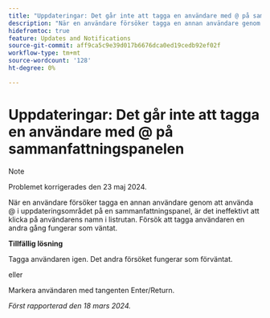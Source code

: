 ```yaml
---
title: "Uppdateringar: Det går inte att tagga en användare med @ på sammanfattningspanelen"
description: "När en användare försöker tagga en annan användare genom att använda @ i uppdateringsområdet i en sammanfattningspanel, är det inte giltigt att klicka på användarens namn i listrutan. Försök att tagga användaren en andra gång fungerar som väntat."
hidefromtoc: true
feature: Updates and Notifications
source-git-commit: aff9ca5c9e39d017b6676dca0ed19cedb92ef02f
workflow-type: tm+mt
source-wordcount: '128'
ht-degree: 0%

---
```



# Uppdateringar: Det går inte att tagga en användare med @ på sammanfattningspanelen

>[!NOTE]
>
>Problemet korrigerades den 23 maj 2024.

När en användare försöker tagga en annan användare genom att använda @ i uppdateringsområdet på en sammanfattningspanel, är det ineffektivt att klicka på användarens namn i listrutan. Försök att tagga användaren en andra gång fungerar som väntat.

**Tillfällig lösning**

Tagga användaren igen. Det andra försöket fungerar som förväntat.

eller

Markera användaren med tangenten Enter/Return.

_Först rapporterad den 18 mars 2024._


